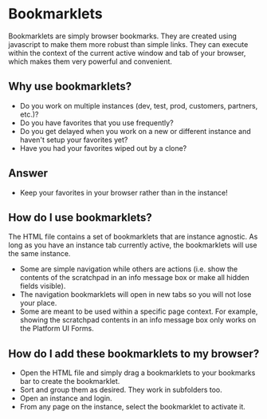 # Bookmarklets

Bookmarklets are simply browser bookmarks. They are created using javascript to make them more robust than simple links. They can execute within the context of the current active window and tab of your browser, which makes them very powerful and convenient.

## Why use bookmarklets?
- Do you work on multiple instances (dev, test, prod, customers, partners, etc.)?
- Do you have favorites that you use frequently?
- Do you get delayed when you work on a new or different instance and haven't setup your favorites yet?
- Have you had your favorites wiped out by a clone?

## Answer
- Keep your favorites in your browser rather than in the instance!

## How do I use bookmarklets?
The HTML file contains a set of bookmarklets that are instance agnostic. As long as you have an instance tab currently active, the bookmarklets will use the same instance. 

- Some are simple navigation while others are actions (i.e. show the contents of the scratchpad in an info message box or make all hidden fields visible). 
- The navigation bookmarklets will open in new tabs so you will not lose your place.
- Some are meant to be used within a specific page context. For example, showing the scratchpad contents in an info message box only works on the Platform UI Forms.

## How do I add these bookmarklets to my browser?
- Open the HTML file and simply drag a bookmarklets to your bookmarks bar to create the bookmarklet.
- Sort and group them as desired. They work in subfolders too.
- Open an instance and login.
- From any page on the instance, select the bookmarklet to activate it.